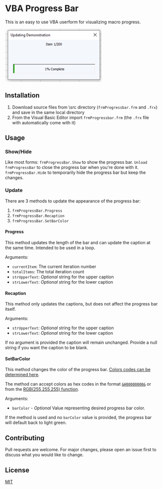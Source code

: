 # VBA Progress Bar
This is an easy to use VBA userform for visualizing macro progress.

![VBA Progress Bar Demo](assets/progressbar_demo.gif)

## Installation
1. Download source files from \src directory (`frmProgressbar.frm` and `.frx`) and save in the same local directory
2. From the Visual Basic Editor import `frmProgressbar.frm` (the `.frx` file with automatically come with it)

## Usage
### Show/Hide
Like most forms:
`frmProgressBar.Show` to show the progress bar.
`Unload frmProgressBar` to close the progress bar when you're done with it.
`frmProgressBar.Hide` to temporarily hide the progress bar but keep the changes.

### Update
There are 3 methods to update the appearance of the progress bar:
1. `frmProgressBar.Progress`
2. `frmProgressBar.Recaption`
3. `frmProgressBar.SetBarColor`

#### Progress
This method updates the length of the bar and can update the caption at the same time.  Intended to be used in a loop.

Arguments:
- `currentItem`: The current iteration number
- `totalItems`: The total iteration count
- `strUpperText`: *Optional* string for the upper caption
- `strLowerText`: *Optional* string for the lower caption

#### Recaption
This method only updates the captions, but does not affect the progress bar itself.


Arguments:
- `strUpperText`: *Optional* string for the upper caption
- `strLowerText`: *Optional* string for the lower caption

If no argument is provided the caption will remain unchanged.  Provide a null string if you want the caption to be blank.

#### SetBarColor
This method changes the color of the progress bar.
[Colors codes can be determined here](https://www.google.com/search?q=color+picker).

The method can accept colors as hex codes in the format [`&H00000000&`](https://www.thespreadsheetguru.com/the-code-vault/hex-color-codes-for-vba-userforms) or from the [RGB(255,255,255) function](https://docs.microsoft.com/en-us/office/vba/language/reference/user-interface-help/rgb-function).

Arguments:
- `barColor` - *Optional* Value representing desired progress bar color.

If the method is used and no `barColor` value is provided, the progress bar will default back to light green.

## Contributing
Pull requests are welcome. For major changes, please open an issue first to discuss what you would like to change.

## License
[MIT](https://choosealicense.com/licenses/mit/)